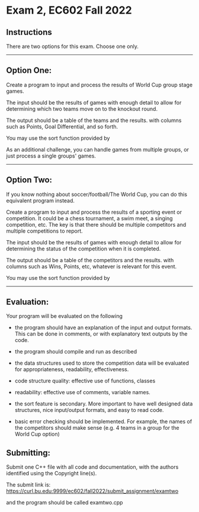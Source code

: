 
Exam 2, EC602 Fall 2022
=======================


Instructions
------------

There are two options for this exam. Choose one only.

---------------------------------------------

Option One:
------------

Create a program to input and process the results of World Cup group stage games.

The input should be the results of games with enough detail to allow for determining
which two teams move on to the knockout round.

The output should be a table of the teams and the results.
with columns such as Points, Goal Differential, and so forth.

You may use the sort function provided by <algorithm>

As an additional challenge, you can handle games from multiple groups, or just 
process a single groups' games.

---------------------------------------------

Option Two:
-----------

If you know nothing about soccer/football/The World Cup, you can do this equivalent
program instead.

Create a program to input and process the results of a sporting event or competition.
It could be a chess tournament, a swim meet, a singing competition, etc. 
The key is that there should be multiple competitors and multiple competitions to report.

The input should be the results of games with enough detail to allow for determining
the status of the competition when it is completed.

The output should be a table of the competitors and the results.
with columns such as Wins, Points, etc, whatever is relevant for this event.

You may use the sort function provided by <algorithm>

---------------------------------------------


Evaluation:
-----------
Your program will be evaluated on the following 

- the program should have an explanation of the input and output formats. This
  can be done in comments, or with explanatory text outputs by the code.

- the program should compile and run as described

- the data structures used to store the competition data will be evaluated for 
  appropriateness, readability, effectiveness.

- code structure quality: effective use of functions, classes

- readability: effective use of comments, variable names. 

- the sort feature is secondary. More important to have well designed data structures,
  nice input/output formats, and easy to read code.

- basic error checking should be implemented. For example, the names of the competitors
should make sense (e.g. 4 teams in a group for the World Cup option)

Submitting:
---------

Submit one C++ file with all code and documentation, with the authors identified
using the Copyright line(s).

The submit link is: https://curl.bu.edu:9999/ec602/fall2022/submit_assignment/examtwo

and the program should be called examtwo.cpp





